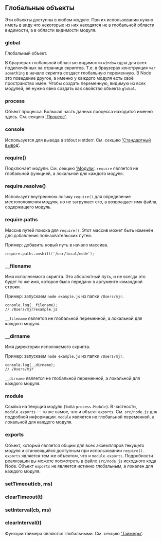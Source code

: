 ## Глобальные объекты

Эти объекты доступны в любом модуле. При их использовании нужно иметь в виду
что некоторые из них находятся не в глобальной области видимости, а в области видимости модуля.

### global

Глобальный объект.

В браузерах глобальной областью видимости `window` одна для всех подключённых на странице скриптов.
Т.е. в браузерах конструкция `var something` в начале скрипта создаст глобальную переменную.
В Node это поведение другое, а именно у каждого модуля есть своё пространство имён.
Чтобы создать переменную, видимую из всех модулей, её нужно явно создать как свойство объекта `global`.

### process

Объект процесса. Большая часть данных процесса находится именно здесь.
См. секцию ['Процесс'](process.html#process).

### console

Используется для вывода в stdout и stderr. См. секцию ['Стандартный вывод'](stdio.html).

### require()

Подключает модули. См. секцию ['Модули'](modules.html#modules).
`require` является не глобальной функцией, а локальной для каждого модуля.

### require.resolve()

Использует внутреннюю логику `require()` для определение местоположения модуля,
но не загружает его, а возвращает имя файла, содержащего модуль.

### require.paths

Массив путей поиска для `require()`. Этот массив может быть изменён
для добавления пользовательских путей.

Пример: добавить новый путь в начало массива.

    require.paths.unshift('/usr/local/node');


### __filename

Имя исполняемого скрипта. Это абсолютный путь, и не всегда это будет то же имя, которое было передано в аргументе командной строки.

Пример: запускаем `node example.js` из папки `/Users/mjr`.

    console.log(__filename);
    // /Users/mjr/example.js

`__filename` является не глобальной переменной, а локальной для каждого модуля.


### __dirname

Имя директории исполняемого скрипта.

Пример: запускаем `node example.js` из папки `/Users/mjr`.

    console.log(__dirname);
    // /Users/mjr

`__dirname` является не глобальной переменной, а локальной для каждого модуля.

### module

Ссылка на текущий модуль (типа `process.Module`). В частности, `module.exports` —
то же самое, что и объект `exports`. См. `src/node.js` для подробной информации.
`module` является не глобальной переменной, а локальной для каждого модуля.

### exports

Объект, который является общим для всех экземпляров текущего модуля и становящийся доступным при использовании `require()`.
`exports` является тем же объектом, что и `module.exports`. Подробности реализации вы можете посмотреть в файле `src/node.js` исходного кода Node.
Объект `exports` не является истинно глобальным, а локален для каждого модуля.

### setTimeout(cb, ms)
### clearTimeout(t)
### setInterval(cb, ms)
### clearInterval(t)

Функции таймера являются глобальными. См. секцию ['Таймеры'](timers.html).

